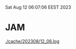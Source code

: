 Sat Aug 12 06:07:06 EEST 2023
# JAM
<a href='./cache/202308/12_06.log'>./cache/202308/12_06.log</a>

